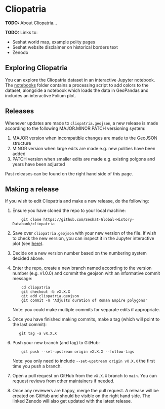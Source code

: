 # Cliopatria

**TODO:** About Cliopatria...

**TODO:** Links to:
- Seshat world map, example polity pages
- Seshat website disclaimer on historical borders text
- Zenodo


## Exploring Cliopatria

You can explore the Cliopatria dataset in an interactive Jupyter notebook. The [notebooks](./notebooks) folder contains a processing script to add colors to the dataset, alongside a notebook which loads the data in GeoPandas and includes an interactive Folium plot.

## Releases

Whenever updates are made to `cliopatria.geojson`, a new release is made according to the following MAJOR.MINOR.PATCH versioning system:

1. MAJOR version when incompatible changes are made to the GeoJSON structure
2. MINOR version when large edits are made e.g. new polities have been added
3. PATCH version when smaller edits are made e.g. existing polgons and years have been adjusted

Past releases can be found on the right hand side of this page.

## Making a release

If you wish to edit Cliopatria and make a new release, do the following:

1. Ensure you have cloned the repo to your local machine:

    ```
        git clone https://github.com/Seshat-Global-History-Databank/cliopatria
    ```

2. Save over `cliopatria.geojson` with your new version of the file. If wish to check the new version, you can inspect it in the Jupyter interactive plot (see [here](./notebooks)).

3. Decide on a new version number based on the numbering system decided above.

4. Enter the repo, create a new branch named according to the version number (e.g. v1.0.0) and commit the geojson with an informative commit message:

    ```
        cd cliopatria
        git checkout -b vX.X.X
        git add cliopatria.geojson
        git commit -m 'Adjusts duration of Roman Empire polygons'
    ```
    Note: you could make multiple commits for separate edits if appropriate.

5. Once you have finished making commits, make a tag (which will point to the last commit):

    ```
       git tag -a vX.X.X
    ``` 

6. Push your new branch (and tag) to GitHub:

    ```
        git push --set-upstream origin vX.X.X --follow-tags
    ```
    Note: you only need to include `--set-upstream origin vX.X.X` the first time you push a branch.

7. Open a pull request on GitHub from the `vX.X.X` branch to `main`. You can request reviews from other maintainers if needed.

8. Once any reviewers are happy, merge the pull request. A release will be created on GitHub and should be visible on the right hand side. The linked Zenodo will also get updated with the latest release.

